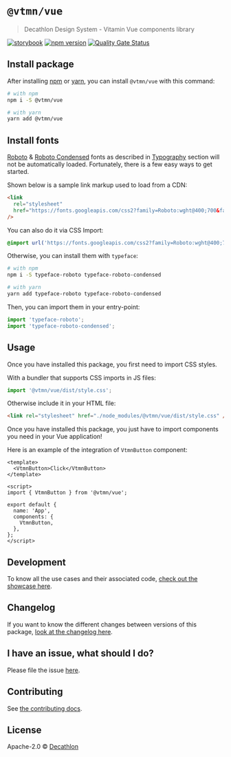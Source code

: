 # `@vtmn/vue`

> Decathlon Design System - Vitamin Vue components library

<a href="https://decathlon.github.io/vitamin-web/@vtmn/showcase-vue"><img src="https://img.shields.io/badge/storybook-vue-41B883?style=flat&logo=storybook" alt="storybook" /></a></a>
<a href="https://www.npmjs.com/package/@vtmn/vue"><img src="https://img.shields.io/npm/v/@vtmn/vue?style=flat&logo=npm" alt="npm version" /></a>
<a href="https://sonarcloud.io/dashboard?id=decathlon_vitamin-web_vue"><img src="https://sonarcloud.io/api/project_badges/measure?project=decathlon_vitamin-web_vue&metric=alert_status" alt="Quality Gate Status" /></a>

## Install package

After installing [npm](https://docs.npmjs.com/downloading-and-installing-node-js-and-npm) or [yarn](https://yarnpkg.com/en/docs/install), you can install `@vtmn/vue` with this command:

```sh
# with npm
npm i -S @vtmn/vue

# with yarn
yarn add @vtmn/vue
```

## Install fonts

[Roboto](https://fonts.google.com/specimen/Roboto) & [Roboto Condensed](https://fonts.google.com/specimen/Roboto+Condensed) fonts as described in [Typography](https://www.decathlon.design/726f8c765/v/0/p/860e14-typography) section will not be automatically loaded. Fortunately, there is a few easy ways to get started.

Shown below is a sample link markup used to load from a CDN:

```html
<link
  rel="stylesheet"
  href="https://fonts.googleapis.com/css2?family=Roboto:wght@400;700&family=Roboto+Condensed:ital,wght@0,400;0,700;1,700&display=swap"
/>
```

You can also do it via CSS Import:

```css
@import url('https://fonts.googleapis.com/css2?family=Roboto:wght@400;700&family=Roboto+Condensed:ital,wght@0,400;0,700;1,700&display=swap');
```

Otherwise, you can install them with `typeface`:

```sh
# with npm
npm i -S typeface-roboto typeface-roboto-condensed

# with yarn
yarn add typeface-roboto typeface-roboto-condensed
```

Then, you can import them in your entry-point:

```javascript
import 'typeface-roboto';
import 'typeface-roboto-condensed';
```

## Usage

Once you have installed this package, you first need to import CSS styles.

With a bundler that supports CSS imports in JS files:

```javascript
import '@vtmn/vue/dist/style.css';
```

Otherwise include it in your HTML file:

```html
<link rel="stylesheet" href="./node_modules/@vtmn/vue/dist/style.css" />
```

Once you have installed this package, you just have to import components you need in your Vue application!

Here is an example of the integration of `VtmnButton` component:

```vue
<template>
  <VtmnButton>Click</VtmnButton>
</template>

<script>
import { VtmnButton } from '@vtmn/vue';

export default {
  name: 'App',
  components: {
    VtmnButton,
  },
};
</script>
```

## Development

To know all the use cases and their associated code, [check out the showcase here](https://decathlon.github.io/vitamin-web/@vtmn/showcase-vue).

## Changelog

If you want to know the different changes between versions of this package, [look at the changelog here](https://github.com/Decathlon/vitamin-web/blob/main/packages/sources/vue/CHANGELOG.md).

## I have an issue, what should I do?

Please file the issue [here](https://github.com/Decathlon/vitamin-web/issues/new).

## Contributing

See [the contributing docs](https://github.com/Decathlon/vitamin-web/blob/main/CONTRIBUTING.md).

## License

Apache-2.0 © [Decathlon](https://github.com/Decathlon)
